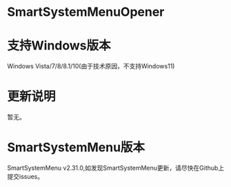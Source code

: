 # SmartSystemMenuOpener
# 支持Windows版本
Windows Vista/7/8/8.1/10(由于技术原因，不支持Windows11)
# 更新说明
暂无。
# SmartSystemMenu版本
SmartSystemMenu v2.31.0,如发现SmartSystemMenu更新，请尽快在Github上提交issues。
